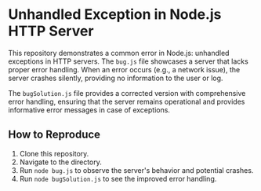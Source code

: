 # Unhandled Exception in Node.js HTTP Server

This repository demonstrates a common error in Node.js: unhandled exceptions in HTTP servers.  The `bug.js` file showcases a server that lacks proper error handling. When an error occurs (e.g., a network issue), the server crashes silently, providing no information to the user or log. 

The `bugSolution.js` file provides a corrected version with comprehensive error handling, ensuring that the server remains operational and provides informative error messages in case of exceptions. 

## How to Reproduce

1. Clone this repository.
2. Navigate to the directory.
3. Run `node bug.js` to observe the server's behavior and potential crashes.
4. Run `node bugSolution.js` to see the improved error handling.